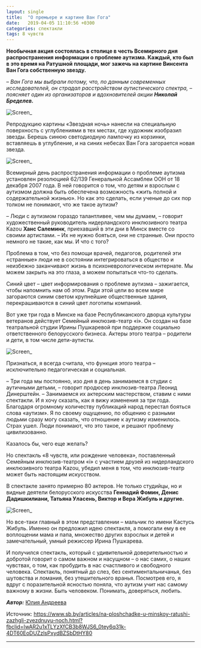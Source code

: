 ```yaml
---
layout: single
title:  "О премьере и картине Ван Гога"
date:   2019-04-05 11:10:56 +0300
categories: спектакли
tags: 8 чувств
---
```

 
**Необычная акция состоялась в столице в честь Всемирного дня распространения информации о проблеме аутизма. Каждый, кто был в это время на Ратушной площади, мог зажечь на картине Винсента Ван Гога собственную звезду.**

*– Ван Гога мы выбрали потому, что, по данным современных исследователей, он страдал расстройством аутистического спектра, – поясняет один из организаторов и вдохновителей акции **Николай Бределев.***

![Screen_](https://tkrivko.github.io/assets/images/05-04-2019-o-premjere-i-kertine0van-gohga/screen-1.png)

Репродукцию картины «Звездная ночь» нанесли на специальную поверхность с углублениями в тех местах, где художник изобразил звезды. Берешь синюю светодиодную лампочку из корзинки, вставляешь в углубление, и на синих небесах Ван Гога загорается новая звезда.

![Screen_](https://tkrivko.github.io/assets/images/05-04-2019-o-premjere-i-kertine0van-gohga/screen-2.png)

Всемирный день распространения информации о проблеме аутизма установлен резолюцией 62/139 Генеральной Ассамблеи ООН от 18 декабря 2007 года. В ней говорится о том, что детям и взрослым с аутизмом должна быть обеспечена возможность «жить полной и содержательной жизнью». Но как это сделать, если ученые до сих пор толком не понимают, что же такое аутизм?

– Люди с аутизмом гораздо талантливее, чем мы думаем, – говорит художественный руководитель нидерландского инклюзивного театра Kazou **Ханс Салеминк**, приехавший в эти дни в Минск вместе со своими артистами. – Их не нужно бояться, они не странные. Они просто немного не такие, как мы. И что с того?

Проблема в том, что без помощи врачей, педагогов, родителей эти «странные» люди не в состоянии интегрироваться в общество и неизбежно заканчивают жизнь в психоневрологическом интернате. Мы можем закрыть на это глаза, а можем попытаться что-то сделать.

Синий цвет – цвет информирования о проблеме аутизма – зажигается, чтобы напомнить нам об этом. Ради этой цели во всем мире загораются синим светом крупнейшие общественные здания, перекрашиваются в синий цвет логотипы компаний.

Вот уже три года в Минске на базе Республиканского дворца культуры ветеранов действует Семейный инклюзив-театр «і». Он создан на базе театральной студии Ирины Пушкаревой при поддержке социально ответственного белорусского бизнеса. Актеры этого театра – родители и дети, в том числе дети-аутисты.

![Screen_](https://tkrivko.github.io/assets/images/05-04-2019-o-premjere-i-kertine0van-gohga/screen-3.png)

Признаться, я всегда считала, что функция этого театра – исключительно педагогическая и социальная.

– Три года мы постоянно, изо дня в день занимаемся в студии с аутичными детьми, – говорит продюсер инклюзив-театра Леонид Динерштейн. – Занимаемся их актерским мастерством, ставим с ними спектакли. И я хочу сказать, как я вижу изменения за три года. Благодаря огромному количеству публикаций народ перестал бояться слова «аутизм». Я по своему ощущению, по общению с разными людьми сразу могу сказать, что отношение к аутизму изменилось. Страх ушел. Люди понимают, что это такое, и решают проблему цивилизованно.

Казалось бы, чего еще желать?

Но спектакль «8 чувств, или рождение человека», поставленный Семейным инклюзив-театром «і» с участием друзей из нидерландского инклюзивного театра Kazou, убедил меня в том, что инклюзив-театр может быть настоящим искусством.

В спектакле занято примерно 80 актеров. Не только студийцы, но и видные деятели белорусского искусства **Геннадий Фомин, Денис Дадишкилиани, Татьяна Уласень, Виктор и Вера Жибуль и другие.**

![Screen_](https://tkrivko.github.io/assets/images/05-04-2019-o-premjere-i-kertine0van-gohga/screen-4.png)

Но все-таки главный в этом представлении – мальчик по имени Кастусь Жибуль. Именно он предложил идею спектакля, а помогали ему в ее воплощении мама и папа, множество других взрослых и детей и замечательный, умный режиссер Ирина Пушкарева.

И получился спектакль, который с удивительной доверительностью и добротой говорит о самом важном и насущном – о нас самих, о наших чувствах, о том, как пробудить в нас счастливого и свободного человека. Спектакль, понятный до слез, без сентиментальничанья, без шутовства и ломания, без утешительного вранья. Посмотрев его, я вдруг с поразительной ясностью поняла, что аутизм учит нас самому важному в жизни. Быть человеком. Понимать, доверяться, любить.

***Автор:*** [Юлия Андреева](https://ooliwa.wixsite.com/teatr-i/blog/author/%D0%AE%D0%BB%D0%B8%D1%8F-%D0%90%D0%BD%D0%B4%D1%80%D0%B5%D0%B5%D0%B2%D0%B0%2C-sb.by)

Источник: https://www.sb.by/articles/na-ploshchadke-u-minskoy-ratushi-zazhgli-zvezdnuyu-noch.html?fbclid=IwAR2u1xTLYzXfCB3b8WJS6_0tey6q31k-4DT60EoDUZzlsPxydBZSbDtHY80

----


[jekyll-docs]: https://jekyllrb.com/docs/home
[jekyll-gh]:   https://github.com/jekyll/jekyll
[jekyll-talk]: https://talk.jekyllrb.com/
